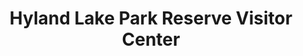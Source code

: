 ---
title: "Hyland Lake Park Reserve Visitor Center"
url: /bloomington/hyland-lake-park-reserve-visitor-center/
shop: ticket
---